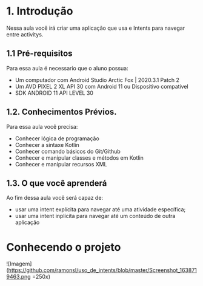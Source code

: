 # 1. Introdução
Nessa aula você irá criar uma aplicação que usa e Intents para navegar entre activitys.

## 1.1 Pré-requisitos

Para essa aula é necessario que o aluno possua:

* Um computador com Android Studio Arctic Fox | 2020.3.1 Patch 2
* Um AVD PIXEL 2 XL API 30 com Android 11 ou Dispositivo compativel
* SDK ANDROID 11 API LEVEL 30

## 1.2. Conhecimentos Prévios.
Para essa aula você precisa:

* Conhecer lógica de programação
* Conhecer a sintaxe Kotlin
* Conhecer comando básicos do Git/Github
* Conhecer e manipular classes e métodos em Kotlin
* Conhecer e manipular recursos XML

## 1.3. O que você aprenderá
Ao fim dessa aula você será capaz de:

* usar uma intent explícita para navegar até uma atividade específica;
* usar uma intent inplícita para navegar até um conteúdo de outra aplicação


# Conhecendo o projeto

![Imagem](https://github.com/ramonsl/uso_de_intents/blob/master/Screenshot_1638719463.png =250x)
